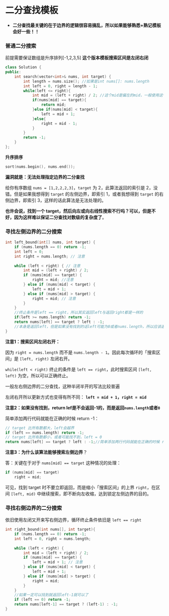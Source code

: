 # 二分查找模板

* **二分查找最关键的在于边界的逻辑很容易搞乱，所以如果能够熟悉+熟记模板会好一些！！**

### 普通二分搜索

前提需要保证数组是升序排列\[-1,2,3,5\] **这个版本模板搜索区间是左闭右闭**

```cpp
class Solution {
public:
    int search(vector<int>& nums, int target) {
        int length = nums.size(); //如果是int nums[]: nums.length
        int left = 0, right = length - 1;
        while(left <= right){
            int mid = (left + right) / 2; //这个mid是偏左的mid，一般使用这个mid会好一些
            if(nums[mid] == target){
                return mid;
            }else if(nums[mid] < target){
                left = mid + 1;
            }else{
                right = mid - 1;
            }
        }
        return -1;
    }
};
```

**升序排序**

```cpp
sort(nums.begin(), nums.end());
```

**漏洞就是：无法处理指定边界的二分查找**

 给你有序数组 `nums = [1,2,2,2,3]`，`target` 为 2，此算法返回的索引是 2，没错。但是如果我想得到 `target` 的左侧边界，即索引 1，或者我想得到 `target` 的右侧边界，即索引 3，这样的话此算法是无法处理的。

 **也许会说，找到一个 target，然后向左或向右线性搜索不行吗？可以，但是不好，因为这样难以保证二分查找对数级的复杂度了**。

### 寻找左侧边界的二分搜索

```cpp
int left_bound(int[] nums, int target) {
    if (nums.length == 0) return -1;
    int left = 0;
    int right = nums.length; // 注意
    
    while (left < right) { // 注意
        int mid = (left + right) / 2;
        if (nums[mid] == target) {
            right = mid; //注意
        } else if (nums[mid] < target) {
            left = mid + 1;
        } else if (nums[mid] > target) {
            right = mid; // 注意
        }
    }
    //终止条件是left == right，所以其实返回left与返回right都是一样的
    if(left >= nums.length) return -1;
    return nums[left] == target ? left : -1; 
    //本身是返回left，但是如果没有找到的话left可能为0或者nums.length，所以应该返回-1
}
```

**注意1：搜索区间左闭右开：**

因为 `right = nums.length` 而不是 `nums.length - 1`。因此每次循环的「搜索区间」是 `[left, right)` 左闭右开。

`while(left < right)` 终止的条件是 `left == right`，此时搜索区间 `[left, left)` 为空，所以可以正确终止。

一般左右侧边界的二分查找，这种半闭半开的写法比较普遍

左闭右开所以更新方式也变得有所不同： **`left = mid + 1`，`right = mid`**

**注意2：如果没有找到，return lef是不会返回-1的，而是返回`nums.length`**或者**`0`**

简单添加两行代码就能在正确的时候 return -1：

```cpp
// target 比所有数都大，left会越界
if (left == nums.length) return -1;
// target 比所有数都小，或者可能找不到，left = 0
return nums[left] == target ? left : -1;//简单添加两行代码就能在正确的时候 return -1：
```

**注意3：为什么该算法能够搜索左侧边界**？

答：关键在于对于 `nums[mid] == target` 这种情况的处理：

```cpp
if (nums[mid] == target)
    right = mid;
```

可见，找到 target 时不要立即返回，而是缩小「搜索区间」的上界 `right`，在区间 `[left, mid)` 中继续搜索，即不断向左收缩，达到锁定左侧边界的目的。

### 寻找**右**侧边界的二分搜索

依旧使用左闭又开来写右侧边界，循环终止条件依旧是 `left == right`

```cpp
int right_bound(int nums[], int target){
    if (nums.length == 0) return -1;
    int left = 0, right = nums.length;
    
    while (left < right) {
        int mid = (left + right) / 2;
        if (nums[mid] == target) {
            left = mid + 1; // 注意
        } else if (nums[mid] < target) {
            left = mid + 1;
        } else if (nums[mid] > target) {
            right = mid;
        }
    }
    //如果一定可以找到就返回left-1就可以了
    if (left == 0) return -1;
    return nums[left-1] == target ? (left-1) : -1;
}
```

